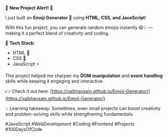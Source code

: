 🚀 **New Project Alert!** 🚀

I just built an **Emoji Generator** 🎉 using **HTML, CSS, and JavaScript**!

With this fun project, you can generate random emojis instantly 😄✨ — making it a perfect blend of creativity and coding.

🔧 **Tech Stack:**

* HTML 📝
* CSS 🎨
* JavaScript ⚡

This project helped me sharpen my **DOM manipulation** and **event handling** skills while keeping it engaging and interactive.

👉 Check it out here: [https://vaibhavsain.github.io/Emoji-Generator/](https://vaibhavsain.github.io/Emoji-Generator/)

💡 Learning takeaway: Sometimes, even small projects can boost creativity and problem-solving skills while strengthening fundamentals.

\#JavaScript #WebDevelopment #Coding #Frontend #Projects #100DaysOfCode
